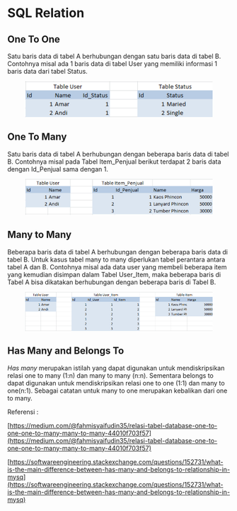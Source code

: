 # SQL Relation

## One To One

Satu baris data di tabel A berhubungan dengan satu baris data di tabel B. Contohnya misal ada 1 baris data di tabel User yang memiliki informasi 1 baris data dari tabel Status.

<figure><img src="../.gitbook/assets/one to one (1).png" alt=""><figcaption></figcaption></figure>

## One To Many

Satu baris data di tabel A berhubungan dengan beberapa baris data di tabel B. Contohnya misal pada Tabel Item\_Penjual berikut terdapat 2 baris data dengan Id\_Penjual sama dengan 1.

<figure><img src="../.gitbook/assets/one to many (1).png" alt=""><figcaption></figcaption></figure>

## Many to Many

Beberapa baris data di tabel A berhubungan dengan beberapa baris data di tabel B. Untuk kasus tabel many to many diperlukan tabel perantara antara tabel A dan B. Contohnya misal ada data user yang membeli beberapa item yang kemudian disimpan dalam Tabel User\_Item, maka beberapa baris di Tabel A bisa dikatakan berhubungan dengan beberapa baris di Tabel B.

<figure><img src="../.gitbook/assets/many to many (1).png" alt=""><figcaption></figcaption></figure>

## Has Many and Belongs To

_Has many_ merupakan istilah yang dapat digunakan untuk mendiskripsikan relasi one to many (1:n) dan many to many (n:n). Sementara belongs to dapat digunakan untuk mendiskripsikan relasi one to one (1:1) dan many to one(n:1). Sebagai catatan untuk many to one merupakan kebalikan dari one to many.

Referensi :

[https://medium.com/@fahmisyaifudin35/relasi-tabel-database-one-to-one-one-to-many-many-to-many-44010f703f57](https://medium.com/@fahmisyaifudin35/relasi-tabel-database-one-to-one-one-to-many-many-to-many-44010f703f57)

[https://softwareengineering.stackexchange.com/questions/152731/what-is-the-main-difference-between-has-many-and-belongs-to-relationship-in-mysq](https://softwareengineering.stackexchange.com/questions/152731/what-is-the-main-difference-between-has-many-and-belongs-to-relationship-in-mysq)
